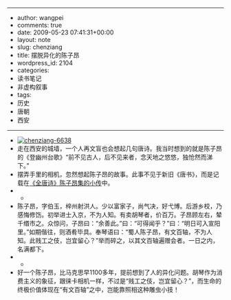 - --
- author: wangpei
- comments: true
- date: 2009-05-23 07:41:31+00:00
- layout: note
- slug: chenziang
- title: 摆脱异化的陈子昂
- wordpress_id: 2104
- categories:
- 读书笔记
- 非虚构叙事
- tags:
- 历史
- 唐朝
- 西安
- --
- [![chenziang-6638](http://farm4.static.flickr.com/3384/3552211542_09b2bd05ea.jpg)](http://www.flickr.com/photos/lookoo/3552211542/)
- 走在西安的城墙，一个人再文盲也会想起几句唐诗。我当时想到的就是陈子昂的《登幽州台歌》“前不见古人，后不见来者，念天地之悠悠，独怆然而涕下。”
- 摆弄手里的相机，忽然想起陈子昂的故事。此事不见于新旧《唐书》，而是记载在[《全唐诗》陈子昂集的小传](http://www.guoxue.com/qts/authers/qzz_0197.htm)中。
- *
- 陈子昂，字伯玉，梓州射洪人。少以富家子，尚气决，好弋博。后游乡校，乃感悔修饬。初举进士入京，不为人知。有卖胡琴者，价百万。子昂顾左右，辇千缗市之。众惊问，子昂曰：“余善此。”曰：“可得闻乎？”曰：“明日可入宣阳里。”如期偕往，则酒肴毕具。奉琴语曰：“蜀人陈子昂，有文百轴，不为人知。此贱工之伎，岂宜留心？”举而碎之，以其文百轴遍赠会者。一日之内，名满都下。
- *
- 好一个陈子昂，比马克思早1100多年，提前想到了人的异化问题。胡琴作为消费主义的象征，跟徕卡相机一样，不过是“贱工之伎，岂宜留心？”，而生命的终极价值体现在“有文百轴”之中，岂能靠照相这种雕虫小技！

